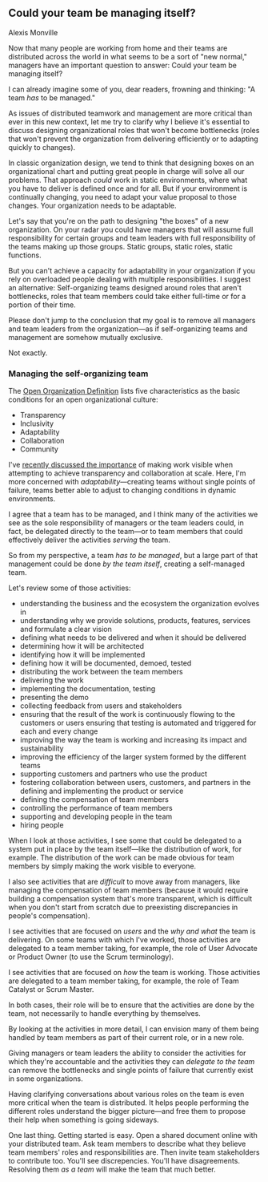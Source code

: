 ## Could your team be managing itself?
Alexis Monville

Now that many people are working from home and their teams are distributed across the world in what seems to be a sort of "new normal," managers have an important question to answer: Could your team be managing itself?

I can already imagine some of you, dear readers, frowning and thinking: "A team *has* to be managed."

As issues of distributed teamwork and management are more critical than ever in this new context, let me try to clarify why I believe it's essential to discuss designing organizational roles that won't become bottlenecks (roles that won't prevent the organization from delivering efficiently or to adapting quickly to changes).

In classic organization design, we tend to think that designing boxes on an organizational chart and putting great people in charge will solve all our problems.
That approach *could* work in static environments, where what you have to deliver is defined once and for all.
But if your environment is continually changing, you need to adapt your value proposal to those changes.
Your organization needs to be adaptable.

Let's say that you're on the path to designing "the boxes" of a new organization.
On your radar you could have managers that will assume full responsibility for certain groups and team leaders with full responsibility of the teams making up those groups.
Static groups, static roles, static functions.

But you can't achieve a capacity for adaptability in your organization if you rely on overloaded people dealing with multiple responsibilities.
I suggest an alternative: Self-organizing teams designed around roles that aren't bottlenecks, roles that team members could take either full-time or for a portion of their time.

Please don't jump to the conclusion that my goal is to remove all managers and team leaders from the organization—as if self-organizing teams and management are somehow mutually exclusive.

Not exactly.

### Managing the self-organizing team
The [Open Organization Definition](https://opensource.com/open-organization/resources/open-org-definition) lists five characteristics as the basic conditions for an open organizational culture:

- Transparency
- Inclusivity
- Adaptability
- Collaboration
- Community

I've [recently discussed the importance](https://opensource.com/article/18/7/high-impact-teams) of making work visible when attempting to achieve transparency and collaboration at scale.
Here, I'm more concerned with *adaptability*—creating teams without single points of failure, teams better able to adjust to changing conditions in dynamic environments.

I agree that a team has to be managed, and I think many of the activities we see as the sole responsibility of managers or the team leaders could, in fact, be delegated directly to the team—or to team members that could effectively deliver the activities *serving* the team.

So from my perspective, a team *has to be managed*, but a large part of that management could be done *by the team itself*, creating a self-managed team.

Let's review some of those activities:

- understanding the business and the ecosystem the organization evolves in
- understanding why we provide solutions, products, features, services and formulate a clear vision
- defining what needs to be delivered and when it should be delivered
- determining how it will be architected
- identifying how it will be implemented
- defining how it will be documented, demoed, tested
- distributing the work between the team members
- delivering the work
- implementing the documentation, testing
- presenting the demo
- collecting feedback from users and stakeholders
- ensuring that the result of the work is continuously flowing to the customers or users ensuring that testing is automated and triggered for each and every change
- improving the way the team is working and increasing its impact and sustainability
- improving the efficiency of the larger system formed by the different teams
- supporting customers and partners who use the product
- fostering collaboration between users, customers, and partners in the defining and implementing the product or service
- defining the compensation of team members
- controlling the performance of team members
- supporting and developing people in the team
- hiring people

When I look at those activities, I see some that could be delegated to a system put in place by the team itself—like the distribution of work, for example.
The distribution of the work can be made obvious for team members by simply making the work visible to everyone.

I also see activities that are *difficult* to move away from managers, like managing the compensation of team members (because it would require building a compensation system that's more transparent, which is difficult when you don't start from scratch due to preexisting discrepancies in people's compensation).

I see activities that are focused on *users* and the *why and what* the team is delivering.
On some teams with which I've worked, those activities are delegated to a team member taking, for example, the role of User Advocate or Product Owner (to use the Scrum terminology).

I see activities that are focused on *how* the team is working.
Those activities are delegated to a team member taking, for example, the role of Team Catalyst or Scrum Master.

In both cases, their role will be to ensure that the activities are done by the team, not necessarily to handle everything by themselves.

By looking at the activities in more detail, I can envision many of them being handled by team members as part of their current role, or in a new role.

Giving managers or team leaders the ability to consider the activities for which they're accountable and the activities they can *delegate to the team* can remove the bottlenecks and single points of failure that currently exist in some organizations.

Having clarifying conversations about various roles on the team is even more critical when the team is distributed.
It helps people performing the different roles understand the bigger picture—and free them to propose their help when something is going sideways.

One last thing.
Getting started is easy.
Open a shared document online with your distributed team.
Ask team members to describe what they believe team members' roles and responsibilities are.
Then invite team stakeholders to contribute too.
You'll see discrepencies.
You'll have disagreements.
Resolving them *as a team* will make the team that much better.
